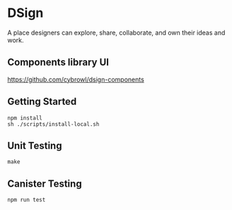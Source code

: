 # DSign

A place designers can explore, share, collaborate, and own their ideas and work.

## Components library UI
https://github.com/cybrowl/dsign-components


## Getting Started
```
npm install
sh ./scripts/install-local.sh
```

## Unit Testing
```
make
```

## Canister Testing
```
npm run test
```